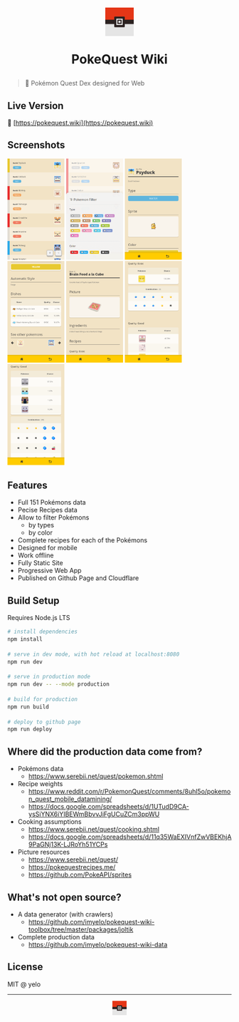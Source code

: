 
<h1 align="center">
  <p><img width="64" src="./_medias/logo.png" /></p>
  <p>PokeQuest Wiki</p>
</h1>

> :closed_book: Pokémon Quest Dex designed for Web

## Live Version
:rocket: [https://pokequest.wiki](https://pokequest.wiki)

## Screenshots
<a href="./_medias/screenshots/pokemons-list.png"><img width="128" src="./_medias/screenshots/pokemons-list.png" /></a>
<a href="./_medias/screenshots/pokemons-list-filter.png"><img width="128" src="./_medias/screenshots/pokemons-list-filter.png" /></a>
<a href="./_medias/screenshots/pokemon-detail.png"><img width="128" src="./_medias/screenshots/pokemon-detail.png" /></a>
<a href="./_medias/screenshots/pokemon-detail-dishes.png"><img width="128" src="./_medias/screenshots/pokemon-detail-dishes.png" /></a>
<a href="./_medias/screenshots/dish-detail.png"><img width="128" src="./_medias/screenshots/dish-detail.png" /></a>
<a href="./_medias/screenshots/dish-detail-qualities.png"><img width="128" src="./_medias/screenshots/dish-detail-qualities.png" /></a>
<a href="./_medias/screenshots/dish-detail-example.png"><img width="128" src="./_medias/screenshots/dish-detail-example.png" /></a>

## Features
- Full 151 Pokémons data
- Pecise Recipes data
- Allow to filter Pokémons
  - by types
  - by color
- Complete recipes for each of the Pokémons
- Designed for mobile
- Work offline
- Fully Static Site
- Progressive Web App
- Published on Github Page and Cloudflare

## Build Setup
Requires Node.js LTS

```bash
# install dependencies
npm install

# serve in dev mode, with hot reload at localhost:8080
npm run dev

# serve in production mode
npm run dev -- --mode production

# build for production
npm run build

# deploy to github page
npm run deploy
```

## Where did the production data come from?
- Pokémons data
  - https://www.serebii.net/quest/pokemon.shtml
- Recipe weights
  - https://www.reddit.com/r/PokemonQuest/comments/8uhl5o/pokemon_quest_mobile_datamining/
  - https://docs.google.com/spreadsheets/d/1UTudD9CA-ysSiYNX6iYIBEWmBbvvJiFgUCuZCm3ppWU
- Cooking assumptions
  - https://www.serebii.net/quest/cooking.shtml
  - https://docs.google.com/spreadsheets/d/11q35WaEXIVnfZwVBEKhjA9PaGNj13K-LJRoYh51YCPs
- Picture resources
  - https://www.serebii.net/quest/
  - https://pokequestrecipes.me/
  - https://github.com/PokeAPI/sprites

## What's not open source?
- A data generator (with crawlers)
  - https://github.com/imyelo/pokequest-wiki-toolbox/tree/master/packages/joltik
- Complete production data
  - https://github.com/imyelo/pokequest-wiki-data

## License
MIT @ yelo

----

<p align="center"><img width="32" src="./_medias/logo.png" /></p>
